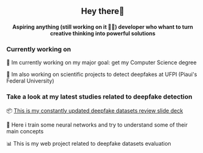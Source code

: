 <h2 align="center"><strong>Hey there🫡</strong></h2>
<h4 align="center">Aspiring anything (still working on it 😶‍🌫️) developer who whant to turn creative thinking into powerful solutions</h4>
<p></p>
<p></p>
<p></p>
<h3>Currently working on</h3>
<p>🔭 Im currently working on my major goal: get my Computer Science degree</p>
<p>🤖 Im also working on scientific projects to detect deepfakes at UFPI (Piaui's Federal University)</p>
<p></p>
<p></p>
<h3>Take a look at my latest studies related to deepfake detection</h3>
<p>📦 <a href="https://github.com/carlos-dani-dev/DeepFake_datasets_review">This is my constantly updated deepfake datasets review slide deck</a></p>
<p>🔬 Here i train some neural networks and try to understand some of their main concepts</p>
<p>📊 This is my web project related to deepfake datasets evaluation</p>
